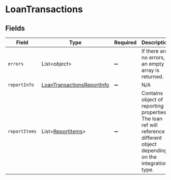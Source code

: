 # LoanTransactions


## Fields

| Field                                                                                                                      | Type                                                                                                                       | Required                                                                                                                   | Description                                                                                                                |
| -------------------------------------------------------------------------------------------------------------------------- | -------------------------------------------------------------------------------------------------------------------------- | -------------------------------------------------------------------------------------------------------------------------- | -------------------------------------------------------------------------------------------------------------------------- |
| `errors`                                                                                                                   | List<*object*>                                                                                                             | :heavy_minus_sign:                                                                                                         | If there are no errors, an empty array is returned.                                                                        |
| `reportInfo`                                                                                                               | [LoanTransactionsReportInfo](../../models/shared/LoanTransactionsReportInfo.md)                                            | :heavy_minus_sign:                                                                                                         | N/A                                                                                                                        |
| `reportItems`                                                                                                              | List<[ReportItems](../../models/shared/ReportItems.md)>                                                                    | :heavy_minus_sign:                                                                                                         | Contains object of reporting properties. The loan ref will reference a different object depending on the integration type. |